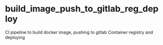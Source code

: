 # build_image_push_to_gitlab_reg_deploy
CI pipeline to build docker image, pushing to gitlab Container registry and deploying
